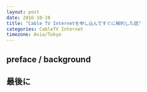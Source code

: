 ```yaml
---
layout: post
date: 2016-10-10
title: "Cable TV Internetを申し込んですぐに解約した話"
categories: CableTV Internet 
timezone: Asia/Tokyo
---
```



## preface / background



## 最後に